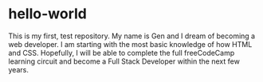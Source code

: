 # hello-world
This is my first, test repository.
My name is Gen and I dream of becoming a web developer. I am starting with the most basic knowledge of how HTML and CSS.  Hopefully, I will be able to complete the full freeCodeCamp learning circuit and become a Full Stack Developer within the next few years.

